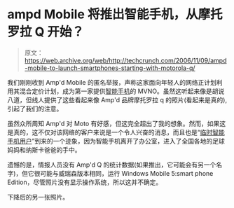 # ampd Mobile 将推出智能手机，从摩托罗拉 Q 开始？

> 原文：<https://web.archive.org/web/http://techcrunch.com/2006/11/09/ampd-mobile-to-launch-smartphones-starting-with-motorola-q/>

我们刚刚收到 Amp'd Mobile 的匿名举报，声称这家面向年轻人的网络正计划利用其混合定价计划，成为第一家提供[智能手机](https://web.archive.org/web/20140315044531/http://crunchgear.com/2006/11/03/smarphones-now-2006/)的 MVNO。虽然这听起来像是胡说八道，但线人提供了这些看起来像 Amp'd 品牌摩托罗拉 q 的照片(看起来是真的),引起了我们的注意。

虽然众所周知 Amp'd 对 Moto 有好感，但这完全超出了我的想象。然而，如果这是真的，这不仅对该网络的客户来说是一个令人兴奋的消息，而且也是“[临时智能手机用户](https://web.archive.org/web/20140315044531/http://crunchgear.com/2006/11/03/smartphones-now-first-time-buyers-guide/)”到来的一个迹象，因为智能手机离开了办公室，进入了全国各地的足球妈妈和纳斯卡爸爸的手中。

遗憾的是，情报人员没有 Amp'd Q 的统计数据(如果推出，它可能会有另一个名字)，但它很可能与威瑞森版本相同，运行 Windows Mobile 5:smart phone Edition，尽管照片没有显示操作系统，所以这并不确定。

下降后的另一张照片。